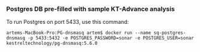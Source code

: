 ### Postgres DB pre-filled with sample KT-Advance analysis


To run Postgres on port 5433, use this command:
```
artems-MacBook-Pro:PG-dnsmasq artem$ docker run --name sq-postgres-dnsmasq -p 5433:5432 -e POSTGRES_PASSWORD=sonar -e POSTGRES_USER=sonar kestreltechnology/pg-dnsmasq:5.6.0
```
